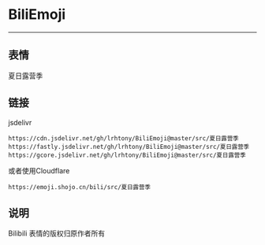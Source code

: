 # BiliEmoji
---
## 表情
夏日露营季
## 链接
jsdelivr
```
https://cdn.jsdelivr.net/gh/lrhtony/BiliEmoji@master/src/夏日露营季
https://fastly.jsdelivr.net/gh/lrhtony/BiliEmoji@master/src/夏日露营季
https://gcore.jsdelivr.net/gh/lrhtony/BiliEmoji@master/src/夏日露营季
```
或者使用Cloudflare
```
https://emoji.shojo.cn/bili/src/夏日露营季
```
## 说明
Bilibili 表情的版权归原作者所有
